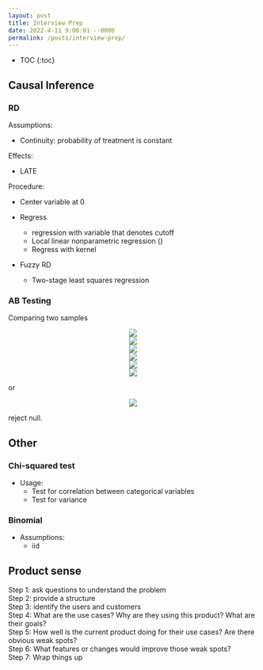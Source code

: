 ```yaml
---
layout: post
title: Interview Prep
date: 2022-4-11 9:00:01 --0000
permalink: /posts/interview-prep/
---
```


* TOC
{:toc}

## Causal Inference


### RD
Assumptions:
- Continuity: probability of treatment is constant

Effects:
- LATE

Procedure:
- Center variable at 0
- Regress
    - regression with variable that denotes cutoff
    - Local linear nonparametric regression ()
    - Regress with kernel

- Fuzzy RD
    - Two-stage least squares regression

### AB Testing
Comparing two samples
<!-- $$
\hat{p}_{pool} = \frac{X_{cont} + X_{exp}}{N_{cont} + N_{exp}} \\
$$ --> 

<div align="center"><img style="background: white;" src="https://render.githubusercontent.com/render/math?math=%5Chat%7Bp%7D_%7Bpool%7D%20%3D%20%5Cfrac%7BX_%7Bcont%7D%20%2B%20X_%7Bexp%7D%7D%7BN_%7Bcont%7D%20%2B%20N_%7Bexp%7D%7D%20%5C%5C%0D"></div>


<!-- $$
SE_{pool} = \sqrt{\hat{p}_{pool} * (1 - \hat{p}_{pool}) * (\frac{1}{N_{cont}} + \frac{1}{N_{exp}})}
$$ --> 

<div align="center"><img style="background: white;" src="https://render.githubusercontent.com/render/math?math=SE_%7Bpool%7D%20%3D%20%5Csqrt%7B%5Chat%7Bp%7D_%7Bpool%7D%20*%20(1%20-%20%5Chat%7Bp%7D_%7Bpool%7D)%20*%20(%5Cfrac%7B1%7D%7BN_%7Bcont%7D%7D%20%2B%20%5Cfrac%7B1%7D%7BN_%7Bexp%7D%7D)%7D%0D"></div>

<!-- $$
\hat{d} = \hat{p}_{exp} - \hat{p}_{cont}
$$ --> 

<div align="center"><img style="background: white;" src="https://render.githubusercontent.com/render/math?math=%5Chat%7Bd%7D%20%3D%20%5Chat%7Bp%7D_%7Bexp%7D%20-%20%5Chat%7Bp%7D_%7Bcont%7D%0D"></div>

<!-- $$
H_{0}: d = 0
$$ --> 

<div align="center"><img style="background: white;" src="https://render.githubusercontent.com/render/math?math=H_%7B0%7D%3A%20d%20%3D%200%0D"></div>

<!-- $$
\hat{d} \sim \mathcal{N} (0, SE_{pool})
$$ --> 

<div align="center"><img style="background: white;" src="https://render.githubusercontent.com/render/math?math=%5Chat%7Bd%7D%20%5Csim%20%5Cmathcal%7BN%7D%20(0%2C%20SE_%7Bpool%7D)%0D"></div>

<!-- $$
\hat{d} > 1.96*SE_{pool}
$$ --> 

<div align="center"><img style="background: white;" src="https://render.githubusercontent.com/render/math?math=%5Chat%7Bd%7D%20%3E%201.96*SE_%7Bpool%7D%0D"></div>

or 

<!-- $$
\hat{d} < -1.96*SE_{pool}
$$ --> 

<div align="center"><img style="background: white;" src="https://render.githubusercontent.com/render/math?math=%5Chat%7Bd%7D%20%3C%20-1.96*SE_%7Bpool%7D%0D"></div>

reject null.

## Other
### Chi-squared test
- Usage:
    - Test for correlation between categorical variables
    - Test for variance

### Binomial
- Assumptions:
    - iid

## Product sense
Step 1: ask questions to understand the problem \
Step 2: provide a structure \
Step 3: identify the users and customers \
Step 4: What are the use cases? Why are they using this product? What are their goals? \
Step 5: How well is the current product doing for their use cases? Are there obvious weak spots? \
Step 6: What features or changes would improve those weak spots? \
Step 7: Wrap things up
